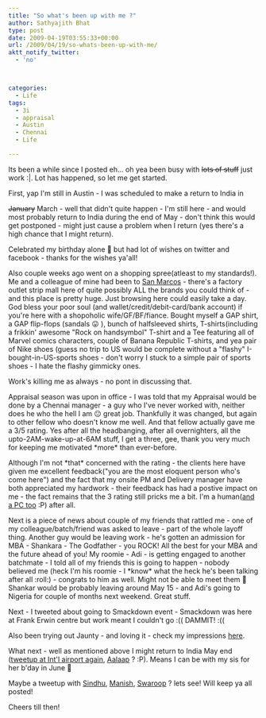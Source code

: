 ```yaml
---
title: "So what's been up with me ?"
author: Sathyajith Bhat
type: post
date: 2009-04-19T03:55:33+00:00
url: /2009/04/19/so-whats-been-up-with-me/
aktt_notify_twitter:
  - 'no'



categories:
  - Life
tags:
  - 3i
  - appraisal
  - Austin
  - Chennai
  - Life

---
```

Its been a while since I posted eh&#8230; oh yea been busy with <span style="text-decoration: line-through;">lots of stuff</span> just work :|. Lot has happened, so let me get started.

First, yap I'm still in Austin - I was scheduled to make a return to India in 

<span style="text-decoration: line-through;">January</span> March - well that didn't quite happen - I'm still here - and would most probably return to India during the end of May - don't think this would get postponed - might just cause a problem when I return (yes there's a high chance that I might return).

Celebrated my birthday alone 🙁 but had lot of wishes on twitter and facebook - thanks for the wishes ya'all!

Also couple weeks ago went on a shopping spree(atleast to my standards!). Me and a colleague of mine had been to [San Marcos][1] - there's a factory outlet strip mall here of quite possibly ALL the brands you could think of - and this place is pretty huge. Just browsing here could easily take a day. God bless your poor soul (and wallet/credit/debit-card/bank account) if you're here with a shopoholic wife/GF/BF/fiance. Bought myself a GAP shirt, a GAP flip-flops (sandals 😛 ), bunch of halfsleeved shirts, T-shirts(including a frikkin' awesome "Rock on handsymbol" T-shirt and a Tee featuring all of Marvel comics characters, couple of Banana Republic T-shirts, and yea pair of Nike shoes (guess no trip to US would be complete without a "flashy" I-bought-in-US-sports shoes - don't worry I stuck to a simple pair of sports shoes - I hate the flashy gimmicky ones.

Work's killing me as always - no pont in discussing that.

Appraisal season was upon in office - I was told that my Appraisal would be done by a Chennai manager - a guy who I've never worked with, neither does he who the hell I am 😐 great job. Thankfully it was changed, but again to other fellow who doesn't know me well. And that fellow actually gave me a 3/5 rating. Yes after all the headbanging, after all overnighters, all the upto-2AM-wake-up-at-6AM stuff, I get a three, gee, thank you very much for keeping me motivated \*more\* than ever-before.

Although I'm not \*that\* concerned with the rating - the clients here have given me excellent feedback("you are the most eloquent person who's come here") and the fact that my onsite PM and Delivery manager have both appreciated my hardwork - their feedback has had a postive impact on me - the fact remains that the 3 rating still pricks me a bit. I'm a human([and a PC too][2] &#58;&#80;) after all.

Next is a piece of news about couple of my friends that rattled me - one of my colleague/batch/friend was asked to leave - part of the whole layoff thing. Another guy would be leaving work - he's gotten an admission for MBA - Shankara - The Godfather - you ROCK! All the best for your MBA and the future ahead of you! My roomie - Adi - is getting engaged to another batchmate - I told all of my friends this is going to happen - nobody believed me (heck I'm his roomie - I \*know\* what the heck he's been talking after all :roll:) - congrats to him as well. Might not be able to meet them 🙁 Shankar would be probably leaving around May 15 - and Adi's going to Nigeria for couple of months next weekend. Great stuff.

Next - I tweeted about going to Smackdown event - Smackdown was here at Frank Erwin centre but work meant I couldn't go :(( DAMMIT! :((

Also been trying out Jaunty - and loving it - check my impressions [here][3].

What next - well as mentioned above I might return to India May end ([tweetup at Int'l airport again][4], [Aalaap][5] ? &#58;&#80;). Means I can be with my sis for her b'day in June 🙂

Maybe a tweetup with [Sindhu][6], [Manish][7], [Swaroop][8] ? lets see! Will keep ya all posted!

Cheers till then!

 [1]: https://maps.google.com/maps?om=0&iwloc=addr&f=q&ll=29.876617%2C-97.940336&hl=en&z=13&ie=UTF8
 [2]: https://www.beingmanan.com/wp/2009/04/the-im-a-pc-sticker-give-away/
 [3]: https://sathyasays.com/2009/04/06/ubuntu-904-beta-impressions-jaunty-is-looking-good/
 [4]: ../2008/11/22/experience-of-a-lifetime-the-mumbai-austin-flight/
 [5]: https://aalaap.com/
 [6]: https://sindhu-s.com/
 [7]: https://blog.manishsinha.net/
 [8]: https://twitter.com/SwaroopH

